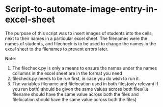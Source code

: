 # Script-to-automate-image-entry-in-excel-sheet
The purpose of this script was to insert images of students into the cells, next to their names in a particular excel sheet. 
The filenames were the names of students, and filecheck is to be used to change the names in the excel sheet to the filenames to prevent errors later. 

Note: 
1) The filecheck.py is only a means to ensure the names under the names collumns in the excel sheet are in the format you need
2) filecheck.py needs to be run first, in case you do wish to run it.
3) The variables filename and filelocation used in both files(only relevant if you run both) should be given the same values across both files(i.e. filename should have the same value across both the files and filelocation should have the same value across both the files)
